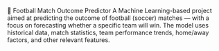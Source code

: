 🧠 Football Match Outcome Predictor
A Machine Learning-based project aimed at predicting the outcome of football (soccer) matches — with a focus on 
forecasting whether a specific team will win. The model uses historical data, match statistics, team performance trends, 
home/away factors, and other relevant features.